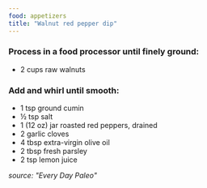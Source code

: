 ```yaml
---
food: appetizers
title: "Walnut red pepper dip"
---
```


### Process in a food processor until finely ground:

- 2 cups raw walnuts

### Add and whirl until smooth:

- 1 tsp ground cumin
- ½ tsp salt
- 1 (12 oz) jar roasted red peppers, drained
- 2 garlic cloves
- 4 tbsp extra-virgin olive oil
- 2 tbsp fresh parsley
- 2 tsp lemon juice

*source: "Every Day Paleo"*
